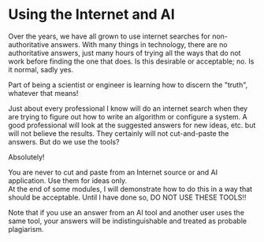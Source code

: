 # Using the Internet and AI

Over the years, we have all grown to use internet searches for non-authoritative answers. With many things in technology, there are no authoritative answers, just many hours of trying all the ways that do not work before finding the one that does. Is this desirable or acceptable; no. Is it normal, sadly yes.

Part of being a scientist or engineer is learning how to discern the "truth", whatever that means!

Just about every professional I know will do an internet search when they are trying to figure out how to write an algorithm or configure a system. A good professional will look at the suggested answers for new ideas, etc. but will not believe the results. They certainly will not cut-and-paste the answers. But do we use the tools?&#x20;

Absolutely!

You are never to cut and paste from an Internet source or and AI application. Use them for ideas only.\
At the end of some modules, I will demonstrate how to do this in a way that should be acceptable. Until I have done so, DO NOT USE THESE TOOLS!!

Note that if you use an answer from an AI tool and another user uses the same tool, your answers will be indistinguishable and treated as probable plagiarism.
